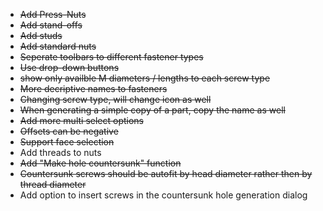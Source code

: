 * ~~Add Press-Nuts~~
* ~~Add stand-offs~~
* ~~Add studs~~  
* ~~Add standard nuts~~
* ~~Seperate toolbars to different fastener types~~
* ~~Use drop-down buttons~~ 
* ~~show only availble M diameters / lengths to each screw type~~
* ~~More decriptive names to fasteners~~
* ~~Changing screw type, will change icon as well~~
* ~~When generating a simple copy of a part, copy the name as well~~
* ~~Add more multi select options~~
* ~~Offsets can be negative~~
* ~~Support face selection~~
* Add threads to nuts
* ~~Add "Make hole countersunk" function~~
* ~~Countersunk screws should be autofit by head diameter rather then by thread diameter~~
* Add option to insert screws in the countersunk hole generation dialog
